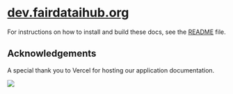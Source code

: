# [dev.fairdataihub.org](https://dev.fairdataihub.org)

For instructions on how to install and build these docs, see the [README](https://dev.fairdataihub.org/docs/overview.html) file.

## Acknowledgements

A special thank you to Vercel for hosting our application documentation.

![](https://www.datocms-assets.com/31049/1618983297-powered-by-vercel.svg)
